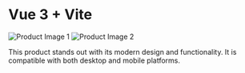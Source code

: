 # Vue 3 + Vite

![Product Image 1](@/public/images/1.png)
![Product Image 2](@/public/images/2.png)

This product stands out with its modern design and functionality. It is compatible with both desktop and mobile platforms.
